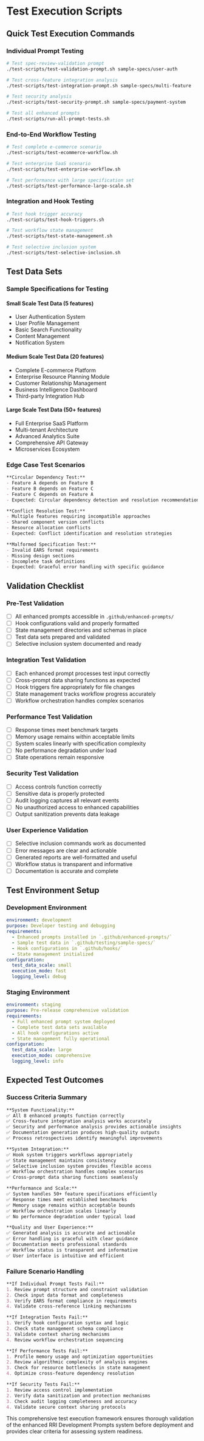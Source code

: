 # Test Execution Scripts

## Quick Test Execution Commands

### Individual Prompt Testing
```bash
# Test spec-review-validation prompt
./test-scripts/test-validation-prompt.sh sample-specs/user-auth

# Test cross-feature integration analysis  
./test-scripts/test-integration-prompt.sh sample-specs/multi-feature

# Test security analysis
./test-scripts/test-security-prompt.sh sample-specs/payment-system

# Test all enhanced prompts
./test-scripts/run-all-prompt-tests.sh
```

### End-to-End Workflow Testing
```bash
# Test complete e-commerce scenario
./test-scripts/test-ecommerce-workflow.sh

# Test enterprise SaaS scenario
./test-scripts/test-enterprise-workflow.sh

# Test performance with large specification set
./test-scripts/test-performance-large-scale.sh
```

### Integration and Hook Testing
```bash
# Test hook trigger accuracy
./test-scripts/test-hook-triggers.sh

# Test workflow state management
./test-scripts/test-state-management.sh

# Test selective inclusion system
./test-scripts/test-selective-inclusion.sh
```

## Test Data Sets

### Sample Specifications for Testing

#### Small Scale Test Data (5 features)
- User Authentication System
- User Profile Management  
- Basic Search Functionality
- Content Management
- Notification System

#### Medium Scale Test Data (20 features)
- Complete E-commerce Platform
- Enterprise Resource Planning Module
- Customer Relationship Management
- Business Intelligence Dashboard
- Third-party Integration Hub

#### Large Scale Test Data (50+ features)
- Full Enterprise SaaS Platform
- Multi-tenant Architecture
- Advanced Analytics Suite
- Comprehensive API Gateway
- Microservices Ecosystem

### Edge Case Test Scenarios
```markdown
**Circular Dependency Test:**
- Feature A depends on Feature B
- Feature B depends on Feature C  
- Feature C depends on Feature A
- Expected: Circular dependency detection and resolution recommendations

**Conflict Resolution Test:**
- Multiple features requiring incompatible approaches
- Shared component version conflicts
- Resource allocation conflicts
- Expected: Conflict identification and resolution strategies

**Malformed Specification Test:**
- Invalid EARS format requirements
- Missing design sections
- Incomplete task definitions
- Expected: Graceful error handling with specific guidance
```

## Validation Checklist

### Pre-Test Validation
- [ ] All enhanced prompts accessible in `.github/enhanced-prompts/`
- [ ] Hook configurations valid and properly formatted
- [ ] State management directories and schemas in place
- [ ] Test data sets prepared and validated
- [ ] Selective inclusion system documented and ready

### Integration Test Validation
- [ ] Each enhanced prompt processes test input correctly
- [ ] Cross-prompt data sharing functions as expected
- [ ] Hook triggers fire appropriately for file changes
- [ ] State management tracks workflow progress accurately
- [ ] Workflow orchestration handles complex scenarios

### Performance Test Validation
- [ ] Response times meet benchmark targets
- [ ] Memory usage remains within acceptable limits
- [ ] System scales linearly with specification complexity
- [ ] No performance degradation under load
- [ ] State operations remain responsive

### Security Test Validation
- [ ] Access controls function correctly
- [ ] Sensitive data is properly protected
- [ ] Audit logging captures all relevant events
- [ ] No unauthorized access to enhanced capabilities
- [ ] Output sanitization prevents data leakage

### User Experience Validation
- [ ] Selective inclusion commands work as documented
- [ ] Error messages are clear and actionable
- [ ] Generated reports are well-formatted and useful
- [ ] Workflow status is transparent and informative
- [ ] Documentation is accurate and complete

## Test Environment Setup

### Development Environment
```yaml
environment: development
purpose: Developer testing and debugging
requirements:
  - Enhanced prompts installed in `.github/enhanced-prompts/`
  - Sample test data in `.github/testing/sample-specs/`
  - Hook configurations in `.github/hooks/`
  - State management initialized
configuration:
  test_data_scale: small
  execution_mode: fast
  logging_level: debug
```

### Staging Environment  
```yaml
environment: staging
purpose: Pre-release comprehensive validation
requirements:
  - Full enhanced prompt system deployed
  - Complete test data sets available
  - All hook configurations active
  - State management fully operational
configuration:
  test_data_scale: large
  execution_mode: comprehensive
  logging_level: info
```

## Expected Test Outcomes

### Success Criteria Summary
```markdown
**System Functionality:**
✅ All 8 enhanced prompts function correctly
✅ Cross-feature integration analysis works accurately
✅ Security and performance analysis provides actionable insights
✅ Documentation generation produces high-quality outputs
✅ Process retrospectives identify meaningful improvements

**System Integration:**
✅ Hook system triggers workflows appropriately
✅ State management maintains consistency
✅ Selective inclusion system provides flexible access
✅ Workflow orchestration handles complex scenarios
✅ Cross-prompt data sharing functions seamlessly

**Performance and Scale:**
✅ System handles 50+ feature specifications efficiently
✅ Response times meet established benchmarks
✅ Memory usage remains within acceptable bounds
✅ Workflow orchestration scales linearly
✅ No performance degradation under typical load

**Quality and User Experience:**
✅ Generated analysis is accurate and actionable
✅ Error handling is graceful with clear guidance
✅ Documentation meets professional standards
✅ Workflow status is transparent and informative
✅ User interface is intuitive and efficient
```

### Failure Scenario Handling
```markdown
**If Individual Prompt Tests Fail:**
1. Review prompt structure and constraint validation
2. Check input data format and completeness
3. Verify EARS format compliance in requirements
4. Validate cross-reference linking mechanisms

**If Integration Tests Fail:**
1. Verify hook configuration syntax and logic
2. Check state management schema compliance
3. Validate context sharing mechanisms
4. Review workflow orchestration sequencing

**If Performance Tests Fail:**
1. Profile memory usage and optimization opportunities
2. Review algorithmic complexity of analysis engines
3. Check for resource bottlenecks in state management
4. Optimize cross-feature dependency resolution

**If Security Tests Fail:**
1. Review access control implementation
2. Verify data sanitization and protection mechanisms
3. Check audit logging completeness and accuracy
4. Validate secure context sharing protocols
```

This comprehensive test execution framework ensures thorough validation of the enhanced RRI Development Prompts system before deployment and provides clear criteria for assessing system readiness.
